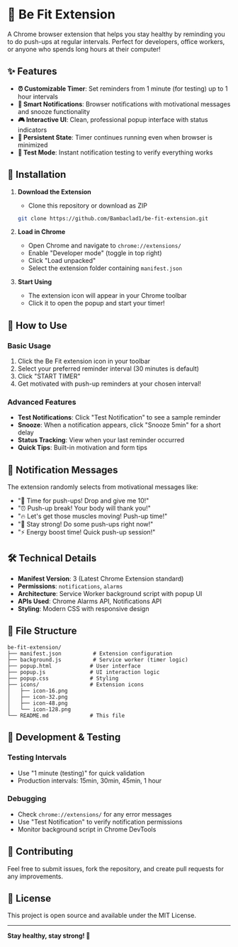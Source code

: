 # 💪 Be Fit Extension

A Chrome browser extension that helps you stay healthy by reminding you to do push-ups at regular intervals. Perfect for developers, office workers, or anyone who spends long hours at their computer!

## ✨ Features

- **⏰ Customizable Timer**: Set reminders from 1 minute (for testing) up to 1 hour intervals
- **🔔 Smart Notifications**: Browser notifications with motivational messages and snooze functionality
- **🎮 Interactive UI**: Clean, professional popup interface with status indicators
- **💾 Persistent State**: Timer continues running even when browser is minimized
- **🧪 Test Mode**: Instant notification testing to verify everything works

## 🚀 Installation

1. **Download the Extension**
   - Clone this repository or download as ZIP
   ```bash
   git clone https://github.com/Bambaclad1/be-fit-extension.git
   ```

2. **Load in Chrome**
   - Open Chrome and navigate to `chrome://extensions/`
   - Enable "Developer mode" (toggle in top right)
   - Click "Load unpacked"
   - Select the extension folder containing `manifest.json`

3. **Start Using**
   - The extension icon will appear in your Chrome toolbar
   - Click it to open the popup and start your timer!

## 📖 How to Use

### Basic Usage
1. Click the Be Fit extension icon in your toolbar
2. Select your preferred reminder interval (30 minutes is default)
3. Click "START TIMER"
4. Get motivated with push-up reminders at your chosen interval!

### Advanced Features
- **Test Notifications**: Click "Test Notification" to see a sample reminder
- **Snooze**: When a notification appears, click "Snooze 5min" for a short delay
- **Status Tracking**: View when your last reminder occurred
- **Quick Tips**: Built-in motivation and form tips

## 🎯 Notification Messages

The extension randomly selects from motivational messages like:
- "💪 Time for push-ups! Drop and give me 10!"
- "⏰ Push-up break! Your body will thank you!"
- "🔥 Let's get those muscles moving! Push-up time!"
- "💯 Stay strong! Do some push-ups right now!"
- "⚡ Energy boost time! Quick push-up session!"

## 🛠️ Technical Details

- **Manifest Version**: 3 (Latest Chrome Extension standard)
- **Permissions**: `notifications`, `alarms`
- **Architecture**: Service Worker background script with popup UI
- **APIs Used**: Chrome Alarms API, Notifications API
- **Styling**: Modern CSS with responsive design

## 📁 File Structure

```
be-fit-extension/
├── manifest.json          # Extension configuration
├── background.js          # Service worker (timer logic)
├── popup.html            # User interface
├── popup.js              # UI interaction logic  
├── popup.css             # Styling
├── icons/                # Extension icons
│   ├── icon-16.png
│   ├── icon-32.png
│   ├── icon-48.png
│   └── icon-128.png
└── README.md             # This file
```

## 🧪 Development & Testing

### Testing Intervals
- Use "1 minute (testing)" for quick validation
- Production intervals: 15min, 30min, 45min, 1 hour

### Debugging
- Check `chrome://extensions/` for any error messages
- Use "Test Notification" to verify notification permissions
- Monitor background script in Chrome DevTools

## 🤝 Contributing

Feel free to submit issues, fork the repository, and create pull requests for any improvements.

## 📄 License

This project is open source and available under the MIT License.

---

**Stay healthy, stay strong! 💪**
